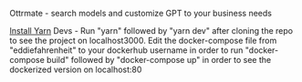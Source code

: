 Ottrmate - search models and customize GPT to your business needs

<a href="https://yarnpkg.com/getting-started/install">Install Yarn</a>
Devs - Run "yarn" followed by "yarn dev" after cloning the repo to see the project on localhost3000.
Edit the docker-compose file from "eddiefahrenheit" to your dockerhub username in order to run
"docker-compose build" followed by "docker-compose up" in order to see the dockerized version on localhost:80

